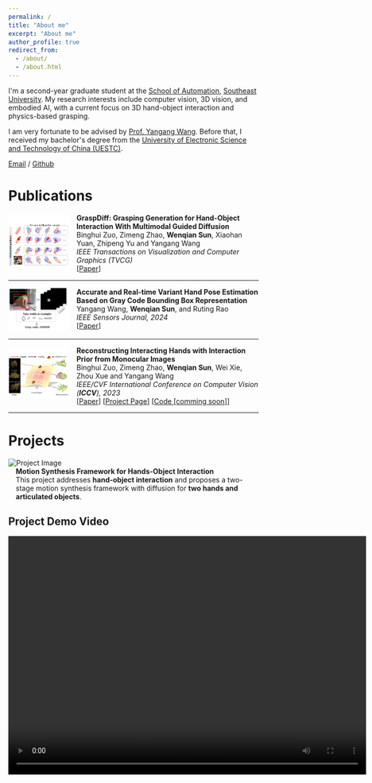 ```yaml
---
permalink: /
title: "About me"
excerpt: "About me"
author_profile: true
redirect_from: 
  - /about/
  - /about.html
---
```

I'm a second-year graduate student at the [School of Automation](https://automation.seu.edu.cn/), [Southeast University](https://www.seu.edu.cn/). My research interests include computer vision, 3D vision, and embodied AI, with a current focus on 3D hand-object interaction and physics-based grasping.

I am very fortunate to be advised by [Prof. Yangang Wang](https://www.yangangwang.com/). Before that, I received my bachelor's degree from the [University of Electronic Science and Technology of China (UESTC)](https://www.uestc.edu.cn/).

[Email](mailto:wendysun0107@gmail.com) / [Github](https://github.com/hql0107)

Publications
======

<div style="display: flex; align-items: flex-start;">
  <div style="flex: 1;">
    <img src="images/GraspDiff.png" alt="Paper image" style="max-width: 100%; height: auto;">
  </div>
  <div style="flex: 3; padding-left: 15px;">
    <strong>GraspDiff: Grasping Generation for Hand-Object Interaction With Multimodal Guided Diffusion</strong><br>
    Binghui Zuo, Zimeng Zhao, <strong>Wenqian Sun</strong>, Xiaohan Yuan, Zhipeng Yu and Yangang Wang<br>
    <i>IEEE Transactions on Visualization and Computer Graphics (TVCG)</i><br>
<!--     2015-10-01<br><br> -->
    [<a href="https://ieeexplore.ieee.org/document/10689328">Paper</a>]
  </div>
</div>

---

<div style="display: flex; align-items: flex-start;">
  <div style="flex: 1;">
    <img src="images/pose.png" alt="Paper image" style="max-width: 100%; height: auto;">
  </div>
  <div style="flex: 3; padding-left: 15px;">
    <strong>Accurate and Real-time Variant Hand Pose Estimation Based on Gray Code Bounding Box Representation</strong><br>
    Yangang Wang, <strong>Wenqian Sun</strong>, and Ruting Rao<br>
    <i>IEEE Sensors Journal, 2024</i><br>
<!--     2010-10-01<br><br> -->
    [<a href="https://ieeexplore.ieee.org/document/10506333">Paper</a>]
  </div>
</div>

---

<div style="display: flex; align-items: flex-start;">
  <div style="flex: 1;">
    <img src="images/Interprior.png" alt="Paper image" style="max-width: 100%; height: auto;">
  </div>
  <div style="flex: 3; padding-left: 15px;">
    <strong>Reconstructing Interacting Hands with Interaction Prior from Monocular Images</strong><br>
    Binghui Zuo, Zimeng Zhao, <strong>Wenqian Sun</strong>, Wei Xie, Zhou Xue and Yangang Wang<br>
    <i>IEEE/CVF International Conference on Computer Vision (<strong>ICCV</strong>), 2023</i><br>
<!--    The key idea is first to construct a two-hand interaction prior and recast the interaction reconstruction task as the conditional sampling from the prior.<br><br> -->
    [<a href="https://arxiv.org/abs/2308.14082">Paper</a>] [<a href="https://www.yangangwang.com/papers/iccv2023_interprior/BinghuiZuo-ICCV2023_InterPrior.html">Project Page</a>] [<a href="https://github.com/binghui-z/InterPrior_pytorch">Code [comming soon]</a>]
  </div>
</div>

---

Projects
======
<div class="container">
    <div class="image">
        <img src="path-to-your-project-image.png" alt="Project Image" style="max-width: 100%; height: auto;">
    </div>
    <div class="content" style="flex: 3; padding-left: 15px;">
        <strong>Motion Synthesis Framework for Hands-Object Interaction</strong><br>
        This project addresses <strong>hand-object interaction</strong> and proposes a two-stage motion synthesis framework with diffusion for <strong>two hands and articulated objects</strong>. <br>
<!--           The first stage synthesizes two-hand motion based on a target state, while the second combines hand motion with the target to generate aligned object motion. We also introduce a module to enhance interaction patterns and use bounding boxes for object representation, making the framework versatile.<br> -->     
    </div>
</div>

<section>
    <h2>Project Demo Video</h2>
    <video width="720" height="480" controls>
        <source src="http://path-to-your-demo-video.mp4" type="video/mp4">
        Your browser does not support the video tag. Please <a href="http://path-to-your-demo-video.mp4">click here to watch the video</a>.
    </video>
</section>



